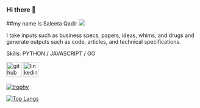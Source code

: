 ### Hi there 👋 
##my name is Saleeta Qadir
![](https://arturssmirnovs.github.io/github-profile-readme-generator/images/banner.png)

I take inputs such as business specs, papers, ideas, whims, and drugs 
 and generate outputs such as code, articles, and technical specifications.

Skills: PYTHON / JAVASCRIPT / GO 



[<img src='https://cdn.jsdelivr.net/npm/simple-icons@3.0.1/icons/github.svg' alt='github' height='40'>](https://github.com/saleeta)  [<img src='https://cdn.jsdelivr.net/npm/simple-icons@3.0.1/icons/linkedin.svg' alt='linkedin' height='40'>](https://www.linkedin.com/in/saleeta-qadir/)  

[![trophy](https://github-profile-trophy.vercel.app/?username=saleeta)](https://github.com/ryo-ma/github-profile-trophy)

[![Top Langs](https://github-readme-stats.vercel.app/api/top-langs/?username=saleeta)](https://github.com/anuraghazra/github-readme-stats)

